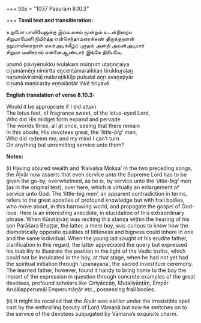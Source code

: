 +++
title = "1037 Pasuram 8.10.3"

+++
**Tamil text and transliteration:**

உறுமோ பாவியேனுக்கு இவ்உலகம் மூன்றும் உடன்நிறைய  
சிறுமாமேனி நிமிர்த்த என்செந்தாமரைக்கண் திருக்குறளன்  
நறுமாவிரைநாள் மலர்அடிக்கீழ்ப் புகுதல் அன்றி அவன்அடியார்  
சிறுமா மனிசராய் என்னைஆண்டார் இங்கே திரியவே.

uṟumō pāviyēṉukku ivulakam mūṉṟum uṭaṉniṟaiya  
ciṟumāmēṉi nimirtta eṉcentāmaraikkaṇ tirukkuṟaḷaṉ  
naṟumāviraināḷ malaraṭikkīḻp pukutal aṉṟi avaṉaṭiyār  
ciṟumā maṉicarāy eṉṉaiāṇṭār iṅkē tiriyavē.

**English translation of verse 8.10.3:**

Would it be appropriate if I did attain  
The lotus feet, of fragrance sweet, of the lotus-eyed Lord,  
Who did His midget form expand and pervade  
The worlds three, all at once, seeing that there remain  
In this abode, His devotees great, the ‘*little-big*’ men,  
Who did redeem me, and my mind I can’t turn  
On anything but unremitting service unto them?

**Notes:**

\(i\) Having abjured wealth and ‘Kaivalya Mokṣa’ in the two preceding songs, the Āḻvār now asserts that even service unto the Supreme Lord has to be given the go-by, overwhelmed, as he is, by service unto the ‘*little-big*’ men (as in the original text), over here, which is virtually an enlargement of service unto God. The ‘little-big men’, an apparent contradiction in terms, refers to the great apostles of profound knowledge but with frail bodies, who move about, in this harrowing world, and propagate the gospel of God-love. Here is an interesting anecdote, in elucidation of this extraordinary phrase. When Kūratāḻvāṉ was reciting this stanza within the hearing of his son Parāśara Bhaṭṭar, the latter, a mere boy, was curious to know how the diametrically opposite qualities of littleness and bigness could inhere in one and the same individual. When the young lad sought of his erudite father, clarification in this regard, the latter appreciated the query but expressed his inability to illustrate the position in the light of the Vedic truths, which could not be inculcated in the boy, at that stage, when he had not yet had the spiritual initiation through ‘upanayana’, the sacred investiture ceremony. The learned father, however, found it handy to bring home to the boy the import of the expression in question through concrete examples of the great devotees, profound scholars like Ciriyāccāṉ, Mutaliyāṇṭāṉ, Empār Aruḷāḷapperumāḷ Emperumāṉār etc., possessing frail bodies.

\(ii\) It might be recalled that the Āḻvār was earlier under the irresistible spell cast by the enthralling beauty of Lord Vāmanā but now he switches on to the service of the devotees subjugated by Vāmana’s exquisite charm.


